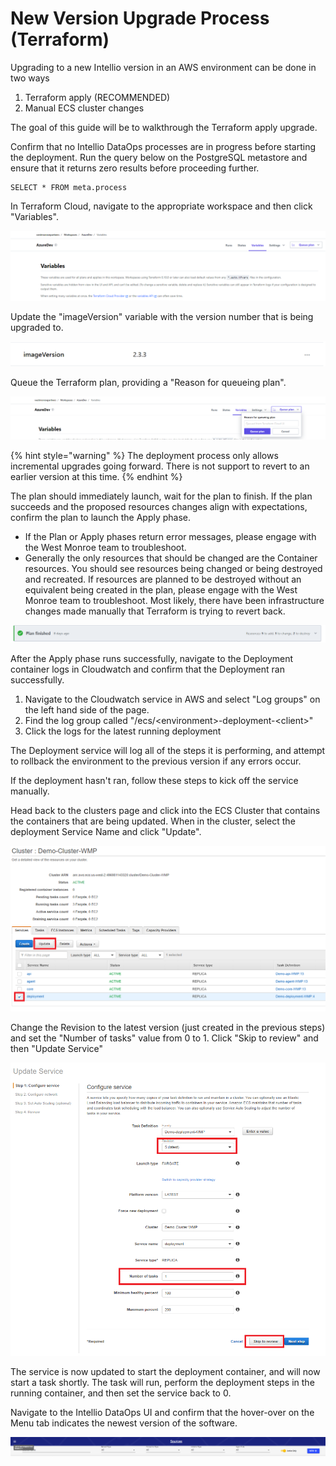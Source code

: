 # New Version Upgrade Process \(Terraform\)

Upgrading to a new Intellio version in an AWS environment can be done in two ways

1. Terraform apply \(RECOMMENDED\)
2. Manual ECS cluster changes

The goal of this guide will be to walkthrough the Terraform apply upgrade.

Confirm that no Intellio DataOps processes are in progress before starting the deployment. Run the query below on the PostgreSQL metastore and ensure that it returns zero results before proceeding further.

```text
SELECT * FROM meta.process
```

In Terraform Cloud, navigate to the appropriate workspace and then click "Variables".

![](../../../.gitbook/assets/image%20%28313%29%20%281%29.png)

Update the "imageVersion" variable with the version number that is being upgraded to.

![](../../../.gitbook/assets/image%20%28286%29.png)

Queue the Terraform plan, providing a "Reason for queueing plan". 

![](../../../.gitbook/assets/image%20%28316%29%20%281%29.png)

{% hint style="warning" %}
The deployment process only allows incremental upgrades going forward. There is not support to revert to an earlier version at this time.
{% endhint %}

The plan should immediately launch, wait for the plan to finish. If the plan succeeds and the proposed resources changes align with expectations, confirm the plan to launch the Apply phase.

* If the Plan or Apply phases return error messages, please engage with the West Monroe team to troubleshoot.
* Generally the only resources that should be changed are the Container resources. You should see resources being changed or being destroyed and recreated. If resources are planned to be destroyed without an equivalent being created in the plan, please engage with the West Monroe team to troubleshoot. Most likely, there have been infrastructure changes made manually that Terraform is trying to revert back.

![](../../../.gitbook/assets/image%20%28312%29%20%281%29.png)

After the Apply phase runs successfully, navigate to the Deployment container logs in Cloudwatch and confirm that the Deployment ran successfully.

1. Navigate to the Cloudwatch service in AWS and select "Log groups" on the left hand side of the page.
2. Find the log group called "/ecs/&lt;environment&gt;-deployment-&lt;client&gt;"
3. Click the logs for the latest running deployment

The Deployment service will log all of the steps it is performing, and attempt to rollback the environment to the previous version if any errors occur. 

If the deployment hasn't ran, follow these steps to kick off the service manually.

Head back to the clusters page and click into the ECS Cluster that contains the containers that are being updated. When in the cluster, select the deployment Service Name and click "Update".

![Cluster and Services](../../../.gitbook/assets/d2.png)

Change the Revision to the latest version \(just created in the previous steps\) and set the "Number of tasks" value from 0 to 1. Click "Skip to review" and then "Update Service"

![Updating the Service](../../../.gitbook/assets/d3.png)

The service is now updated to start the deployment container, and will now start a task shortly. The task will run, perform the deployment steps in the running container, and then set the service back to 0.

Navigate to the Intellio DataOps UI and confirm that the hover-over on the Menu tab indicates the newest version of the software.

![](../../../.gitbook/assets/image%20%28325%29%20%281%29%20%281%29.png)





 

